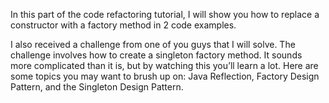 In this part of the code refactoring tutorial, I will show you how to replace a constructor with a factory method in 2 code examples.

I also received a challenge from one of you guys that I will solve. The challenge involves how to create a singleton factory method. It sounds more complicated than it is, but by watching this you’ll learn a lot. Here are some topics you may want to brush up on: Java Reflection, Factory Design Pattern, and the Singleton Design Pattern.
